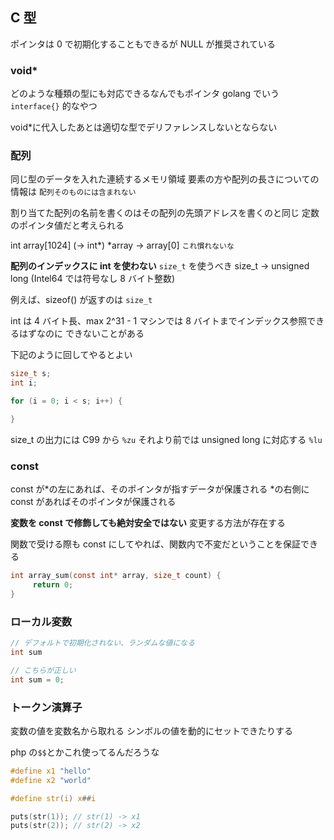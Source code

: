 ## C 型

ポインタは 0 で初期化することもできるが
NULL が推奨されている

### void\*

どのような種類の型にも対応できるなんでもポインタ
golang でいう `interface{}` 的なやつ

void\*に代入したあとは適切な型でデリファレンスしないとならない

### 配列

同じ型のデータを入れた連続するメモリ領域
要素の方や配列の長さについての情報は
`配列そのものには含まれない`

割り当てた配列の名前を書くのはその配列の先頭アドレスを書くのと同じ
定数のポインタ値だと考えられる

int array[1024] (-> int*)
*array -> array[0] `これ慣れないな`

**配列のインデックスに int を使わない**
`size_t` を使うべき
size_t -> unsigned long (Intel64 では符号なし 8 バイト整数)

例えば、sizeof() が返すのは `size_t`

int は 4 バイト長、max 2^31 - 1
マシンでは 8 バイトまでインデックス参照できるはずなのに
できないことがある

下記のように回してやるとよい

```c
size_t s;
int i;

for (i = 0; i < s; i++) {

}
```

size_t の出力には C99 から `%zu`
それより前では unsigned long に対応する `%lu`

### const

const が*の左にあれば、そのポインタが指すデータが保護される
*の右側に const があればそのポインタが保護される

**変数を const で修飾しても絶対安全ではない**
変更する方法が存在する

関数で受ける際も const にしてやれば、関数内で不変だということを保証できる

```c
int array_sum(const int* array, size_t count) {
     return 0;
}
```

### ローカル変数

```c
// デフォルトで初期化されない、ランダムな値になる
int sum

// こちらが正しい
int sum = 0;
```

### トークン演算子

変数の値を変数名から取れる
シンボルの値を動的にセットできたりする

php の`$$`とかこれ使ってるんだろうな

```c
#define x1 "hello"
#define x2 "world"

#define str(i) x##i

puts(str(1)); // str(1) -> x1
puts(str(2)); // str(2) -> x2
```
